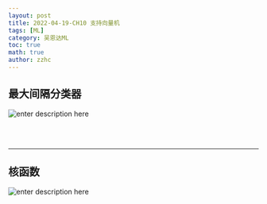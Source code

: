 ```yaml
---
layout: post
title: 2022-04-19-CH10 支持向量机
tags: [ML]
category: 吴恩达ML
toc: true
math: true
author: zzhc
---
```


## 最大间隔分类器

![enter description here](http://img.zzhc321.xyz/blog/1650445750575.png)

<br>
<br>

***

## 核函数


![enter description here](http://img.zzhc321.xyz/blog/1650447995616.png)